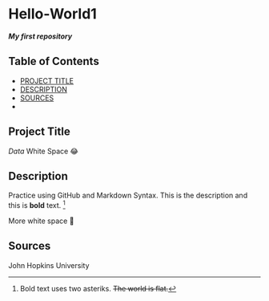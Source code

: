 # Hello-World1
***My first repository***

## Table of Contents
- [PROJECT TITLE](#Project_Title)
- [DESCRIPTION](#Description)
- [SOURCES](#Sources)
- 
## Project Title
*Data*
White Space :joy:

## Description
Practice using GitHub and Markdown Syntax. This is the description and this is **bold** text. [^1]
[^1]: Bold text uses two asteriks. ~~The world is flat.~~

More white space :anger:

## Sources
John Hopkins University
